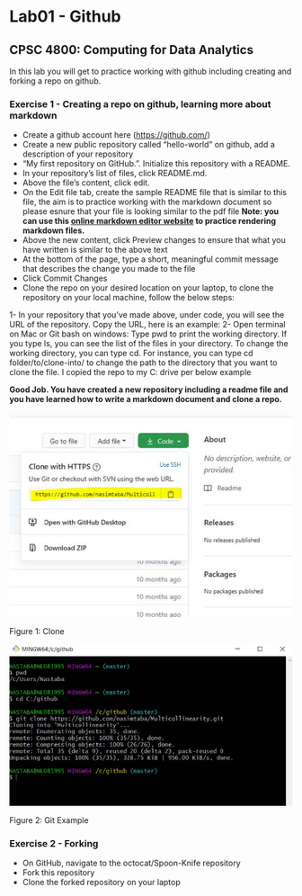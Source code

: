# Lab01 - Github
## **CPSC 4800: Computing for Data Analytics**

In this lab you will get to practice working with github including creating and forking a repo on github.

### Exercise 1 - Creating a repo on github, learning more about markdown

- Create a github account here (https://github.com/)
- Create a new public repository called “hello-world” on github, add a description of your repository
- “My first repository on GitHub.”. Initialize this repository with a README.
- In your repository’s list of files, click README.md.
 - Above the file’s content, click edit.
- On the Edit file tab, create the sample README file that is similar to this file, the aim is to practice working with the markdown document so please esnure that your file is looking similar to the pdf file
**Note: you can use this [online markdown editor website](https://dillinger.io/) to practice rendering markdown
files.**
- Above the new content, click Preview changes to ensure that what you have written is similar to the
above text
- At the bottom of the page, type a short, meaningful commit message that describes the change you made to the file
- Click Commit Changes
- Clone the repo on your desired location on your laptop, to clone the repository on your local machine,
follow the below steps:

1- In your repository that you’ve made above, under code, you will see the URL of the repository. Copy the
URL, here is an example:
2- Open terminal on Mac or Git bash on windows:
Type pwd to print the working directory. If you type ls, you can see the list of the files in your directory.
To change the working directory, you can type cd. For instance, you can type cd folder/to/clone-into/
to change the path to the directory that you want to clone the file. I copied the repo to my C: drive per
below example

**Good Job. You have created a new repository including a readme file and you have learned
how to write a markdown document and clone a repo.**

![](Lab01.jpg)

Figure 1: Clone

![](Lab011.jpg)

Figure 2: Git Example

### Exercise 2 - Forking
- On GitHub, navigate to the octocat/Spoon-Knife repository
- Fork this repository
- Clone the forked repository on your laptop

